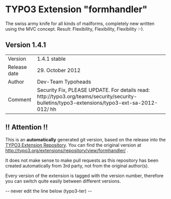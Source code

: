 # TYPO3 Extension "formhandler"
The swiss army knife for all kinds of mailforms, completely new written using the MVC concept. Result: Flexibility, Flexibility, Flexibility  :-).

## Version 1.4.1




<table>
	<tr><td>Version</td><td>1.4.1 stable</td></tr>
	<tr><td>Release date</td><td>29. October 2012</td></tr>
	<tr><td>Author</td><td>Dev-Team Typoheads</td></tr>
	<tr><td>Comment</td><td>Security Fix, PLEASE UPDATE. For details read:
http://typo3.org/teams/security/security-bulletins/typo3-extensions/typo3-ext-sa-2012-012/ hh</td></tr>
</table>

## !! Attention !!
This is an **automatically** generated git version, based on the release into the [TYPO3 Extension Repository](http://www.typo3.org/extensions/).
You can find the original version at http://typo3.org/extensions/repository/view/formhandler/ .

It does not make sense to make pull requests as this repository has been created automatically from 3rd party, not from the original author(s).

Every version of the extension is tagged with the version number, therefore you can switch quite easily between different versions.


-- never edit the line below (typo3-ter) --